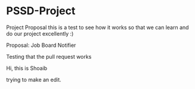 
# PSSD-Project

Project Proposal
this is a test to see how it works so that we can learn and do our project excellently :)

Proposal: Job Board Notifier





Testing that the pull request works

Hi, this is Shoaib

trying to make an edit.